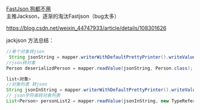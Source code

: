[FastJson 狗都不用](https://mp.weixin.qq.com/s/WhCpiZ-EIjIdYXixZBskrQ)  
主推Jackson，逐渐的淘汰Fastjson（bug太多）  

https://blog.csdn.net/weixin_44747933/article/details/108301626

jackjson 方法总结： 
```java
//单个对象转json
 String jsonString = mapper.writerWithDefaultPrettyPrinter().writeValueAsString(person);
//json转对象
Person deserializdPerson = mapper.readValue(jsonString, Person.class);

list<对象>
//对象列表 转json
String jsonInString = mapper.writerWithDefaultPrettyPrinter().writeValueAsString(list);
// json字符串转对象列表
List<Person> personList2 = mapper.readValue(jsonInString, new TypeReference<List<Person>>() {});
```




